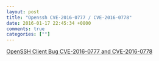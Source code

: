 ```yaml
---
layout: post
title: "Openssh CVE-2016-0777 / CVE-2016-0778"
date: 2016-01-17 22:45:34 +0800
comments: true
categories: [""]
---
```


<!-- more -->


[OpenSSH Client Bug CVE-2016-0777 and CVE-2016-0778]

[OpenSSH Client Bug CVE-2016-0777 and CVE-2016-0778]:https://www.digitalocean.com/community/questions/openssh-client-bug-cve-2016-0777-and-cve-2016-0778